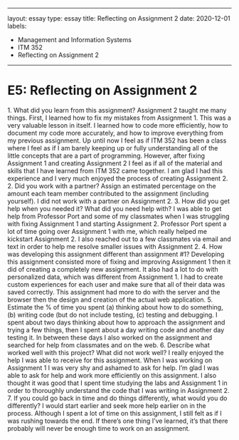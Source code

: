  ---
layout: essay
type: essay
title: Reflecting on Assignment 2
date: 2020-12-01
labels:
  - Management and Information Systems
  - ITM 352
  - Reflecting on Assignment 2
---
# E5: Reflecting on Assignment 2
<p>
1. What did you learn from this assignment?
Assignment 2 taught me many things. First, I learned how to fix my mistakes from Assignment 1. This was a very valuable lesson in itself. I learned how to code more efficiently, how to document my code more accurately, and how to improve everything from my previous assignment. Up until now I feel as if ITM 352 has been a class where I feel as if I am barely keeping up or fully understanding all of the little concepts that are a part of programming. However, after fixing Assignment 1 and creating Assignment 2 I feel as if all of the material and skills that I have learned from ITM 352 came together. I am glad I had this experience and I very much enjoyed the process of creating Assignment 2. 
2. Did you work with a partner? Assign an estimated percentage on the amount each team member contributed to the assignment (including yourself).
I did not work with a partner on Assignment 2.
3. How did you get help when you needed it? What did you need help with?
I was able to get help from Professor Port and some of my classmates when I was struggling with fixing Assignment 1 and starting Assignment 2. Professor Port spent a lot of time going over Assignment 1 with me, which really helped me kickstart Assignment 2. I also reached out to a few classmates via email and text in order to help me resolve smaller issues with Assignment 2.
4. How was developing this assignment different than assignment #1?
Developing this assignment consisted more of fixing and improving Assignment 1 then it did of creating a completely new assignment. It also had a lot to do with personalized data, which was different from Assignment 1. I had to create custom experiences for each user and make sure that all of their data was saved correctly. This assignment had more to do with the server and the browser then the design and creation of the actual web application.
5. Estimate the % of time you spent (a) thinking about how to do something, (b) writing code (but do not include testing, (c) testing and debugging.
I spent about two days thinking about how to approach the assignment and trying a few things, then I spent about a day writing code and another day testing it. In between these days I also worked on the assignment and searched for help from classmates and on the web. 
6. Describe what worked well with this project? What did not work well?
I really enjoyed the help I was able to receive for this assignment. When I was working on Assignment 1 I was very shy and ashamed to ask for help. I’m glad I was able to ask for help and work more efficiently on this assignment. I also thought it was good that I spent time studying the labs and Assignment 1 in order to thoroughly understand the code that I was writing in Assignment 2. 
7. If you could go back in time and do things differently, what would you do differently?
I would start earlier and seek more help earlier on in the process. Although I spent a lot of time on this assignment, I still felt as if I was rushing towards the end. If there’s one thing I’ve learned, it’s that there probably will never be enough time to work on an assignment.
</p>
